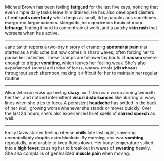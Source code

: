 Michael Brown has been feeling **fatigued** for the last five days, noticing that even simple daily tasks leave him drained. He has also developed clusters of **red spots over body** which begin as small, itchy papules ans sometimes merge into larger patches. Alongside, he experiences bouts of deep **lethargy**, finding it hard to concentrate at work, and a patchy **skin rash** that worsens when he's active.

---

Jane Smith reports a two-day history of cramping **abdominal pain** that started as a mild ache but now comes in sharp waves, often forcing her to pause her activities. These cramps are followed by bouts of **nausea** severe enough to trigger **vomiting**, which leaves her feeling weak. She's also experienced several episodes of loose, watery stools (**diarrhoea**) throughout each afternoon, making it difficult for her to maintain her regular routine.


---

Alice Johnson woke up feeling **dizzy**, as if the room was spinning beneath her feet, and noticed intermittent **visual disturbances** like blurring or wavy lines when she tries to focus.A persistent **headache** has settled in the back of her skull, growing worse whenever she stands or moves quickly. Over the last 24 hours, she's also experienced brief spells of **slurred speech** as well.

---
Emily Davis started feeling intense **chills** late last night, shivering uncontrollably despite extra blankets. By morning, she was **vomiting** repeatedly, and unable to keep fluids down. Her body temperature spiked into a **high fever**, causing her to break out in waves of **sweating** heavily. She also complains of generalized **muscle pain** when moving.
